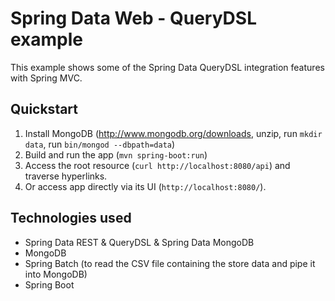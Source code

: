 # Spring Data Web - QueryDSL example

This example shows some of the Spring Data QueryDSL integration features with Spring MVC.

## Quickstart

1. Install MongoDB (http://www.mongodb.org/downloads, unzip, run `mkdir data`, run `bin/mongod --dbpath=data`)
2. Build and run the app (`mvn spring-boot:run`)
3. Access the root resource (`curl http://localhost:8080/api`) and traverse hyperlinks.
4. Or access app directly via its UI (`http://localhost:8080/`).

## Technologies used

- Spring Data REST & QueryDSL & Spring Data MongoDB
- MongoDB
- Spring Batch (to read the CSV file containing the store data and pipe it into MongoDB)
- Spring Boot
